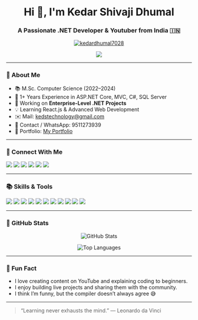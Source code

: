 <h1 align="center">Hi 👋, I'm Kedar Shivaji Dhumal</h1>
<h3 align="center">A Passionate .NET Developer & Youtuber from India 🇮🇳</h3>

<p align="center">
  <a href="https://github.com/kedardhumal7028">
    <img src="https://komarev.com/ghpvc/?username=kedardhumal7028&label=Profile%20views&color=0e75b6&style=flat" alt="kedardhumal7028" />
  </a>
</p>

<p align="center">
  <img src="https://readme-typing-svg.demolab.com?font=Fira+Code&size=22&duration=3000&pause=500&color=14F700&center=true&width=900&lines=Welcome+to+My+GitHub+Profile;I'm+a+.NET+Developer+%26+Youtuber;Love+Coding+%7C+Learning+%7C+Sharing;Let's+Build+Something+Great!"/>
</p>

---

### 🚀 About Me

* 📚 M.Sc. Computer Science (2022–2024)
* 💼 1+ Years Experience in ASP.NET Core, MVC, C#, SQL Server
* 🔧 Working on **Enterprise-Level .NET Projects**
* 💡 Learning React.js & Advanced Web Development
* ✉️ Mail: [kedstechnology@gmail.com](mailto:kedstechnology@gmail.com)
* 📲 Contact / WhatsApp: 9511273939
* 📅 Portfolio: [My Portfolio](https://kedardhumal7028.github.io/KedarDhumalPortfolio/)

---

### 🔗 Connect With Me

<p align="left">
  <a href="https://twitter.com/kedardhumal31"><img src="https://img.shields.io/badge/Twitter-1DA1F2?style=for-the-badge&logo=twitter&logoColor=white" /></a>
  <a href="https://www.linkedin.com/in/kedardhumal/"><img src="https://img.shields.io/badge/LinkedIn-0077B5?style=for-the-badge&logo=linkedin&logoColor=white" /></a>
  <a href="https://instagram.com/kedardhumal7028"><img src="https://img.shields.io/badge/Instagram-E4405F?style=for-the-badge&logo=instagram&logoColor=white" /></a>
  <a href="https://www.facebook.com/kedar.dhumal.167/"><img src="https://img.shields.io/badge/Facebook-1877F2?style=for-the-badge&logo=facebook&logoColor=white" /></a>
  <a href="https://www.youtube.com/c/kedstechnology"><img src="https://img.shields.io/badge/Youtube-FF0000?style=for-the-badge&logo=youtube&logoColor=white" /></a>
  <a href="https://t.me/Keds_Technology"><img src="https://img.shields.io/badge/Telegram-0088CC?style=for-the-badge&logo=telegram&logoColor=white" /></a>
</p>

---

### 📚 Skills & Tools

<p align="left">
  <img src="https://img.shields.io/badge/C-00599C?style=flat&logo=c&logoColor=white" />
  <img src="https://img.shields.io/badge/C++-00599C?style=flat&logo=c%2B%2B&logoColor=white" />
  <img src="https://img.shields.io/badge/C%23-239120?style=flat&logo=c-sharp&logoColor=white" />
  <img src="https://img.shields.io/badge/.NET-512BD4?style=flat&logo=dotnet&logoColor=white" />
  <img src="https://img.shields.io/badge/MS_SQL-CC2927?style=flat&logo=microsoft-sql-server&logoColor=white" />
  <img src="https://img.shields.io/badge/Java-007396?style=flat&logo=java&logoColor=white" />
  <img src="https://img.shields.io/badge/HTML5-E34F26?style=flat&logo=html5&logoColor=white" />
  <img src="https://img.shields.io/badge/CSS3-1572B6?style=flat&logo=css3&logoColor=white" />
  <img src="https://img.shields.io/badge/JavaScript-F7DF1E?style=flat&logo=javascript&logoColor=black" />
  <img src="https://img.shields.io/badge/Git-F05032?style=flat&logo=git&logoColor=white" />
  <img src="https://img.shields.io/badge/GitHub-181717?style=flat&logo=github&logoColor=white" />
</p>

---

### 🎨 GitHub Stats

<p align="center">
  <img src="https://github-readme-stats.vercel.app/api?username=kedardhumal7028&show_icons=true&theme=radical" alt="GitHub Stats" />
</p>
<!-- <p align="center">
  <img src="https://github-readme-streak-stats.herokuapp.com/?user=kedardhumal7028&theme=radical" alt="GitHub Streak" />
</p> -->
<p align="center">
  <img src="https://github-readme-stats.vercel.app/api/top-langs/?username=kedardhumal7028&layout=compact&theme=radical" alt="Top Languages" />
</p>

---

### 🚗 Fun Fact

* I love creating content on YouTube and explaining coding to beginners.
* I enjoy building live projects and sharing them with the community.
* I think I’m funny, but the compiler doesn’t always agree 😅

---

> “Learning never exhausts the mind.” — Leonardo da Vinci
